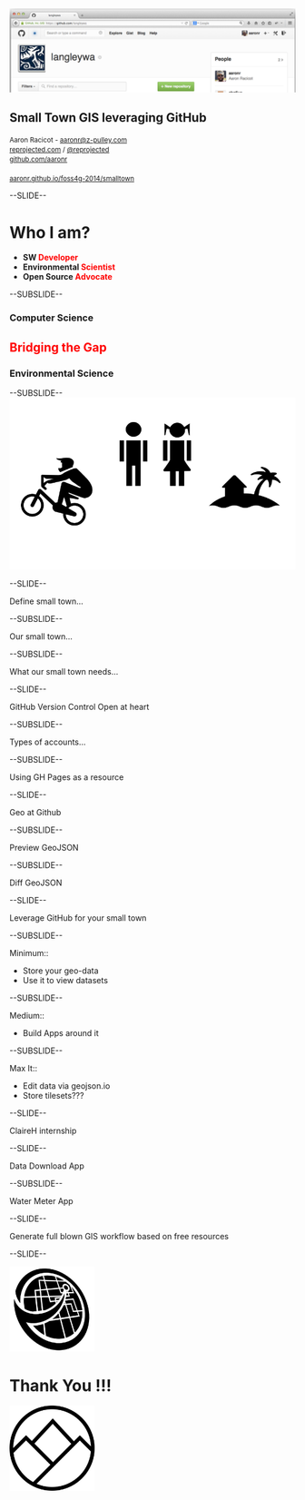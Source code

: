 <!------------------------------------------------------------>
<!--      FOSS4G 2014 - Small Town GIS leveraging GitHub    -->
<!--      Target talk time - 20 min + 5 min questions       -->
<!------------------------------------------------------------>


<!------------------------------------------------------------>
<!-- Topic: Title slide -->

<img style="max-height: 200px;" src="images/langley_cover.png">
<h2>Small Town GIS leveraging GitHub</h2>
<p>
    <small>Aaron Racicot - <a href="mailto:aaronr@z-pulley.com">aaronr@z-pulley.com</a>
<br>
<a href="http://reprojected.com">reprojected.com</a> / <a href="http://twitter.com/reprojected">@reprojected</a> 
<br>
<a href="https://github.com/aaronr">github.com/aaronr</a>
<br><br>
<a href="http://aaronr.github.io/foss4g-2014/smalltown">aaronr.github.io/foss4g-2014/smalltown</a>
</small>
</p>

<!------------------------------------------------------------>
--SLIDE--
<!-- Topic: Introduce myself -->

<h1>Who I am?</h1>

<ul>
  <li><strong>SW <span style="color:#ff0000;">Developer</span></strong></li>
  <li><strong>Environmental <span style="color:#ff0000;">Scientist</span></strong></li>
  <li><strong>Open Source <span style="color:#ff0000;">Advocate</span></strong></li>
</ul>

--SUBSLIDE--

  <h3>Computer Science</h3>
  <h2><span style="color:#ff0000;">Bridging the Gap</span></h2>
  <h3>Environmental Science</h3>

--SUBSLIDE--
<img src="images/whoami.png">


<!------------------------------------------------------------>
--SLIDE--
<!-- Topic: Target Audience -->

Define small town...

--SUBSLIDE--

Our small town...

--SUBSLIDE--

What our small town needs...

<!------------------------------------------------------------>
--SLIDE--
<!-- Topic: GitHub ... -->

GitHub
Version Control
Open at heart

--SUBSLIDE--

Types of accounts...

--SUBSLIDE--

Using GH Pages as a resource

<!------------------------------------------------------------>
--SLIDE--
<!-- Topic: Geo at GitHub -->

Geo at Github

--SUBSLIDE--

Preview GeoJSON

--SUBSLIDE--

Diff GeoJSON

<!------------------------------------------------------------>
--SLIDE--
<!-- Topic: Bring the two together -->

Leverage GitHub for your small town

--SUBSLIDE--

Minimum::
- Store your geo-data
- Use it to view datasets

--SUBSLIDE--

Medium::
- Build Apps around it

--SUBSLIDE--

Max It::
- Edit data via geojson.io
- Store tilesets???


<!------------------------------------------------------------>
--SLIDE--
<!-- Topic: How we started -->

ClaireH internship


<!------------------------------------------------------------>
--SLIDE--
<!-- Topic: Examples -->

Data Download App

--SUBSLIDE--

Water Meter App

<!------------------------------------------------------------>
--SLIDE--
<!-- Topic: Where we want to go -->

Generate full blown GIS workflow based on free resources

<!------------------------------------------------------------>
--SLIDE--
<!-- Topic: Thank You -->

<img style="max-height: 150px;" src="images/z-pulley.png"><h1>Thank You !!!</h1><img style="max-height: 150px;" src="images/cugos.png">

